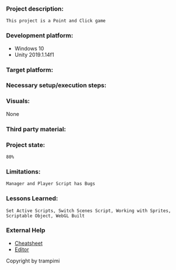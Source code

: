 ### Project description:
    This project is a Point and Click game
### Development platform:
+ Windows 10
+ Unity 2019.1.14f1

### Target platform:

### Necessary setup/execution steps:

### Visuals:
None

### Third party material:

### Project state:
    80%
### Limitations:
    Manager and Player Script has Bugs

### Lessons Learned:
    Set Active Scripts, Switch Scenes Script, Working with Sprites, Scriptable Object, WebGL Built
### External Help
+ [Cheatsheet](https://github.com/adam-p/markdown-here/wiki/Markdown-Cheatsheet)
+ [Editor](https://jbt.github.io/markdown-editor/)

Copyright by trampimi
